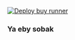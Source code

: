 [![Deploy buy runner](https://github.com/amaxalov/tg-message-saver-bot/actions/workflows/deploy-job.yml/badge.svg)](https://github.com/amaxalov/tg-message-saver-bot/actions/workflows/deploy-job.yml)

### Ya eby sobak
